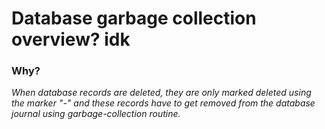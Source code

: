 # Database garbage collection overview? idk

### Why?
*When database records are deleted, they are only marked deleted using the
marker "-" and these records have to get removed from the database journal
using garbage-collection routine.*


